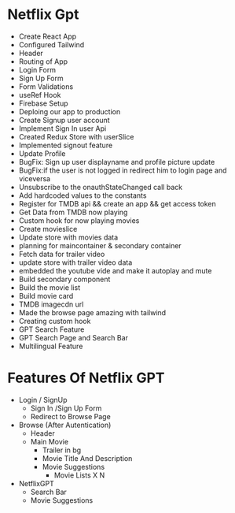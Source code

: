 # Netflix Gpt

- Create React App
- Configured Tailwind
- Header
- Routing of App
- Login Form
- Sign Up Form
- Form Validations
- useRef Hook
- Firebase Setup
- Deploing our app to production
- Create Signup user account
- Implement Sign In user Api
- Created Redux Store with userSlice
- Implemented signout feature
- Update Profile
- BugFix: Sign up user displayname and profile picture update
- BugFix:if the user is not logged in redirect him to login page and viceversa
- Unsubscribe to the onauthStateChanged call back
- Add hardcoded values to the constants
- Register for TMDB api && create an app && get access token
- Get Data from TMDB now playing
- Custom hook for now playing movies
- Create movieslice
- Update store with movies data
- planning for maincontainer & secondary container
- Fetch data for trailer video
- update store with trailer video data
- embedded the youtube vide and make it autoplay and mute
- Build secondary component
- Build the movie list
- Build movie card
- TMDB imagecdn url
- Made the browse page amazing with tailwind
- Creating custom hook
- GPT Search Feature
- GPT Search Page and Search Bar
- Multilingual Feature

# Features Of Netflix GPT

- Login / SignUp
  - Sign In /Sign Up Form
  - Redirect to Browse Page
- Browse (After Autentication)
  - Header
  - Main Movie
    - Trailer in bg
    - Movie Title And Description
    - Movie Suggestions
      - Movie Lists X N
- NetflixGPT
  - Search Bar
  - Movie Suggestions
